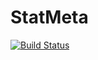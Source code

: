 # StatMeta

[![Build Status](https://github.com/math4mad/StatMeta.jl/actions/workflows/CI.yml/badge.svg?branch=main)](https://github.com/math4mad/StatMeta.jl/actions/workflows/CI.yml?query=branch%3Amain)
